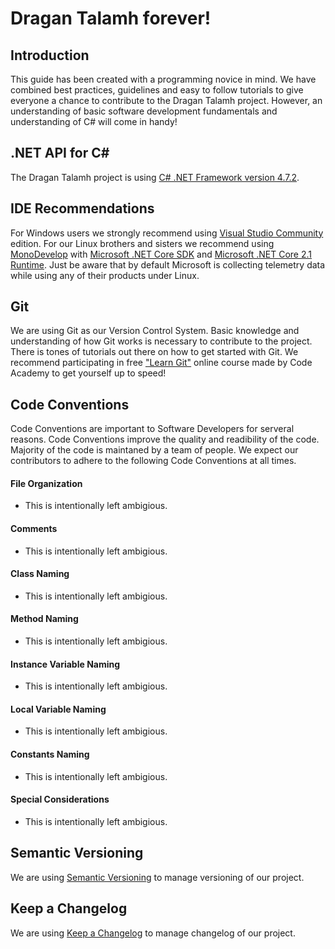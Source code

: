 # Dragan Talamh forever!
## Introduction
This guide has been created with a programming novice in mind. We have combined best practices, guidelines and easy to follow tutorials to give everyone a chance to contribute to the Dragan Talamh project. However, an understanding of basic software development fundamentals and understanding of C# will come in handy!

## .NET API for C#
The Dragan Talamh project is using [C# .NET Framework version 4.7.2](https://docs.microsoft.com/en-us/dotnet/api/?view=netframework-4.7.2).

## IDE Recommendations
For Windows users we strongly recommend using [Visual Studio Community](https://visualstudio.microsoft.com/vs/community/) edition. For our Linux brothers and sisters we recommend using [MonoDevelop](https://www.monodevelop.com/) with [Microsoft .NET Core SDK](https://dotnet.microsoft.com/download/linux-package-manager/ubuntu18-04/sdk-current) and [Microsoft .NET Core 2.1 Runtime](https://dotnet.microsoft.com/download/linux-package-manager/ubuntu18-04/runtime-2.1.12). Just be aware that by default Microsoft is collecting telemetry data while using any of their products under Linux.

## Git
We are using Git as our Version Control System. Basic knowledge and understanding of how Git works is necessary to contribute to the project. There is tones of tutorials out there on how to get started with Git. We recommend participating in free ["Learn Git"](https://www.codecademy.com/learn/learn-git) online course made by Code Academy to get yourself up to speed!

## Code Conventions
Code Conventions are important to Software Developers for serveral reasons. Code Conventions improve the quality and readibility of the code. Majority of the code is maintaned by a team of people. We expect our contributors to adhere to the following Code Conventions at all times.

#### File Organization
- This is intentionally left ambigious.
#### Comments
- This is intentionally left ambigious.
#### Class Naming
- This is intentionally left ambigious.
#### Method Naming
- This is intentionally left ambigious.
#### Instance Variable Naming
- This is intentionally left ambigious.
#### Local Variable Naming
- This is intentionally left ambigious.
#### Constants Naming
- This is intentionally left ambigious.
#### Special Considerations
- This is intentionally left ambigious.

## Semantic Versioning
We are using [Semantic Versioning](https://semver.org/spec/v2.0.0.html) to manage versioning of our project.

## Keep a Changelog
We are using [Keep a Changelog](https://keepachangelog.com/en/1.0.0) to manage changelog of our project.

